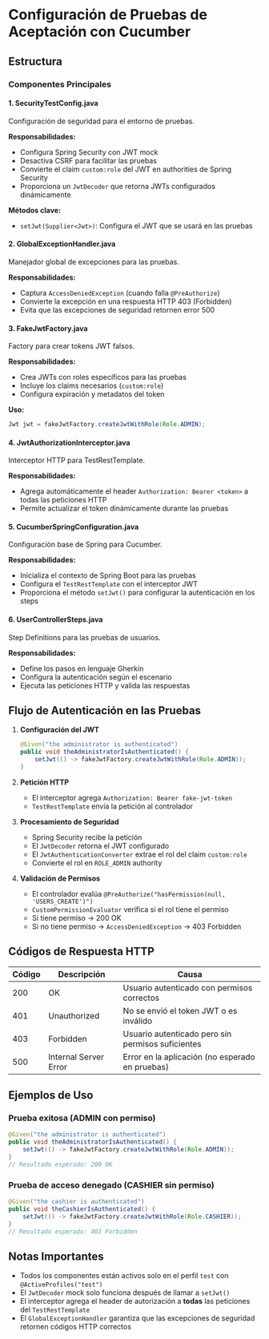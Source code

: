 # Configuración de Pruebas de Aceptación con Cucumber

## Estructura

### Componentes Principales

#### 1. **SecurityTestConfig.java**
Configuración de seguridad para el entorno de pruebas.

**Responsabilidades:**
- Configura Spring Security con JWT mock
- Desactiva CSRF para facilitar las pruebas
- Convierte el claim `custom:role` del JWT en authorities de Spring Security
- Proporciona un `JwtDecoder` que retorna JWTs configurados dinámicamente

**Métodos clave:**
- `setJwt(Supplier<Jwt>)`: Configura el JWT que se usará en las pruebas

#### 2. **GlobalExceptionHandler.java**
Manejador global de excepciones para las pruebas.

**Responsabilidades:**
- Captura `AccessDeniedException` (cuando falla `@PreAuthorize`)
- Convierte la excepción en una respuesta HTTP 403 (Forbidden)
- Evita que las excepciones de seguridad retornen error 500

#### 3. **FakeJwtFactory.java**
Factory para crear tokens JWT falsos.

**Responsabilidades:**
- Crea JWTs con roles específicos para las pruebas
- Incluye los claims necesarios (`custom:role`)
- Configura expiración y metadatos del token

**Uso:**
```java
Jwt jwt = fakeJwtFactory.createJwtWithRole(Role.ADMIN);
```

#### 4. **JwtAuthorizationInterceptor.java**
Interceptor HTTP para TestRestTemplate.

**Responsabilidades:**
- Agrega automáticamente el header `Authorization: Bearer <token>` a todas las peticiones HTTP
- Permite actualizar el token dinámicamente durante las pruebas

#### 5. **CucumberSpringConfiguration.java**
Configuración base de Spring para Cucumber.

**Responsabilidades:**
- Inicializa el contexto de Spring Boot para las pruebas
- Configura el `TestRestTemplate` con el interceptor JWT
- Proporciona el método `setJwt()` para configurar la autenticación en los steps

#### 6. **UserControllerSteps.java**
Step Definitions para las pruebas de usuarios.

**Responsabilidades:**
- Define los pasos en lenguaje Gherkin
- Configura la autenticación según el escenario
- Ejecuta las peticiones HTTP y valida las respuestas

## Flujo de Autenticación en las Pruebas

1. **Configuración del JWT**
   ```java
   @Given("the administrator is authenticated")
   public void theAdministratorIsAuthenticated() {
       setJwt(() -> fakeJwtFactory.createJwtWithRole(Role.ADMIN));
   }
   ```

2. **Petición HTTP**
   - El interceptor agrega `Authorization: Bearer fake-jwt-token`
   - `TestRestTemplate` envía la petición al controlador

3. **Procesamiento de Seguridad**
   - Spring Security recibe la petición
   - El `JwtDecoder` retorna el JWT configurado
   - El `JwtAuthenticationConverter` extrae el rol del claim `custom:role`
   - Convierte el rol en `ROLE_ADMIN` authority

4. **Validación de Permisos**
   - El controlador evalúa `@PreAuthorize("hasPermission(null, 'USERS_CREATE')")`
   - `CustomPermissionEvaluator` verifica si el rol tiene el permiso
   - Si tiene permiso → 200 OK
   - Si no tiene permiso → `AccessDeniedException` → 403 Forbidden

## Códigos de Respuesta HTTP

| Código | Descripción | Causa |
|--------|-------------|-------|
| 200 | OK | Usuario autenticado con permisos correctos |
| 401 | Unauthorized | No se envió el token JWT o es inválido |
| 403 | Forbidden | Usuario autenticado pero sin permisos suficientes |
| 500 | Internal Server Error | Error en la aplicación (no esperado en pruebas) |

## Ejemplos de Uso

### Prueba exitosa (ADMIN con permiso)
```java
@Given("the administrator is authenticated")
public void theAdministratorIsAuthenticated() {
    setJwt(() -> fakeJwtFactory.createJwtWithRole(Role.ADMIN));
}
// Resultado esperado: 200 OK
```

### Prueba de acceso denegado (CASHIER sin permiso)
```java
@Given("the cashier is authenticated")
public void theCashierIsAuthenticated() {
    setJwt(() -> fakeJwtFactory.createJwtWithRole(Role.CASHIER));
}
// Resultado esperado: 403 Forbidden
```

## Notas Importantes

- Todos los componentes están activos solo en el perfil `test` con `@ActiveProfiles("test")`
- El `JwtDecoder` mock solo funciona después de llamar a `setJwt()`
- El interceptor agrega el header de autorización a **todas** las peticiones del `TestRestTemplate`
- El `GlobalExceptionHandler` garantiza que las excepciones de seguridad retornen códigos HTTP correctos

